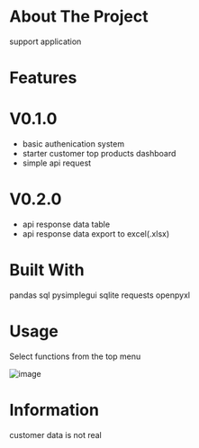 # About The Project
support application

# Features
# V0.1.0
- basic authenication system
- starter customer top products dashboard
- simple api request
# V0.2.0
- api response data table
- api response data export to excel(.xlsx)

# Built With
pandas
sql
pysimplegui
sqlite
requests
openpyxl

# Usage
Select functions from the top menu

![image](https://github.com/arthurfy/support-app/assets/96949660/cb61c831-b6c1-4a0a-80a8-1459be5a48f1)

# Information
customer data is not real 

